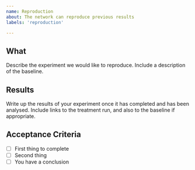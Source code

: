 ```yaml
---
name: Reproduction
about: The network can reproduce previous results
labels: 'reproduction'

---
```


## What

Describe the experiment we would like to reproduce. Include a description of
the baseline.

## Results

Write up the results of your experiment once it has completed and has been
analysed. Include links to the treatment run, and also to the baseline if
appropriate.

## Acceptance Criteria

- [ ] First thing to complete
- [ ] Second thing
- [ ] You have a conclusion
